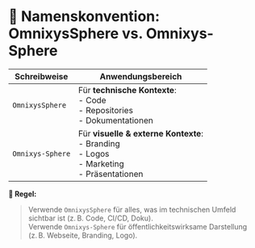 # 📛 Namenskonvention: OmnixysSphere vs. Omnixys-Sphere

| Schreibweise       | Anwendungsbereich                                       |
|--------------------|---------------------------------------------------------|
| `OmnixysSphere`    | Für **technische Kontexte**:<br>- Code<br>- Repositories<br>- Dokumentationen |
| `Omnixys-Sphere`   | Für **visuelle & externe Kontexte**:<br>- Branding<br>- Logos<br>- Marketing<br>- Präsentationen |

**🔧 Regel:**  
> Verwende `OmnixysSphere` für alles, was im technischen Umfeld sichtbar ist (z. B. Code, CI/CD, Doku).  
> Verwende `Omnixys-Sphere` für öffentlichkeitswirksame Darstellung (z. B. Webseite, Branding, Logo).
